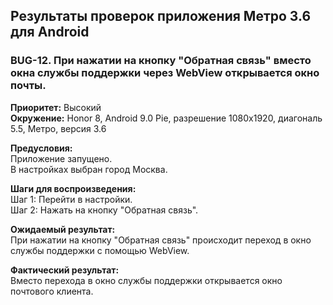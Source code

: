 ## Результаты проверок приложения Метро 3.6 для Android

### **BUG-12. При нажатии на кнопку "Обратная связь" вместо окна службы поддержки через WebView открывается окно почты.**

**Приоритет:** Высокий  
**Окружение:** Honor 8, Android 9.0 Pie, разрешение 1080х1920, диагональ 5.5, Метро, версия 3.6  

**Предусловия:**    
Приложение запущено.  
В настройках выбран город Москва.  

**Шаги для воспроизведения:**  
Шаг 1: Перейти в настройки.  
Шаг 2: Нажать на кнопку "Обратная связь".  

**Ожидаемый результат:**  
При нажатии на кнопку "Обратная связь" происходит переход в окно службы поддержки с помощью WebView.

**Фактический результат:**  
Вместо перехода в окно службы поддержки открывается окно почтового клиента.